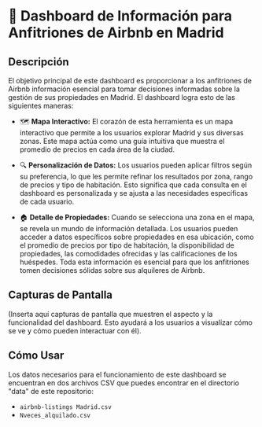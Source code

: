 # 🏡 Dashboard de Información para Anfitriones de Airbnb en Madrid

## Descripción

El objetivo principal de este dashboard es proporcionar a los anfitriones de Airbnb información esencial para tomar decisiones informadas sobre la gestión de sus propiedades en Madrid. El dashboard logra esto de las siguientes maneras:

- 🗺️ **Mapa Interactivo:** El corazón de esta herramienta es un mapa interactivo que permite a los usuarios explorar Madrid y sus diversas zonas. Este mapa actúa como una guía intuitiva que muestra el promedio de precios en cada área de la ciudad.

- 🔍 **Personalización de Datos:** Los usuarios pueden aplicar filtros según su preferencia, lo que les permite refinar los resultados por zona, rango de precios y tipo de habitación. Esto significa que cada consulta en el dashboard es personalizada y se ajusta a las necesidades específicas de cada usuario.

- 🏠 **Detalle de Propiedades:** Cuando se selecciona una zona en el mapa, se revela un mundo de información detallada. Los usuarios pueden acceder a datos específicos sobre propiedades en esa ubicación, como el promedio de precios por tipo de habitación, la disponibilidad de propiedades, las comodidades ofrecidas y las calificaciones de los huéspedes. Toda esta información es esencial para que los anfitriones tomen decisiones sólidas sobre sus alquileres de Airbnb.

## Capturas de Pantalla

(Inserta aquí capturas de pantalla que muestren el aspecto y la funcionalidad del dashboard. Esto ayudará a los usuarios a visualizar cómo se ve y cómo pueden interactuar con él).

## Cómo Usar

Los datos necesarios para el funcionamiento de este dashboard se encuentran en dos archivos CSV que puedes encontrar en el directorio "data" de este repositorio:

- `airbnb-listings Madrid.csv`
- `Nveces_alquilado.csv`


